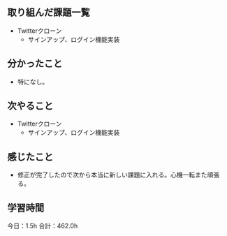 ## 取り組んだ課題一覧
*  Twitterクローン
   * サインアップ、ログイン機能実装
## 分かったこと
* 特になし。
  
    
    

## 次やること
*  Twitterクローン
   * サインアップ、ログイン機能実装
## 感じたこと
*  修正が完了したので次から本当に新しい課題に入れる。心機一転また頑張る。
 
## 学習時間
今日：1.5h
合計：462.0h

